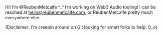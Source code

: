 Hi! I’m @ReubenMetcalfe ^_^
I’m working on Web3 Audio tooling!
I can be reached at hello@reubenmetcalfe.com, or ReubenMetcalfe pretty much everywhere else.

(Disclaimer: I'm creepin around on Git looking for smart folks to help. O_o)
